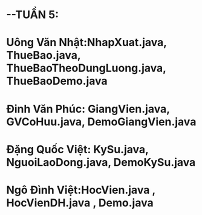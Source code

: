 # --TUẦN 5:
# Uông Văn Nhật:NhapXuat.java, ThueBao.java, ThueBaoTheoDungLuong.java, ThueBaoDemo.java
# Đinh Văn Phúc: GiangVien.java, GVCoHuu.java, DemoGiangVien.java
# Đặng Quốc Việt: KySu.java, NguoiLaoDong.java, DemoKySu.java
# Ngô Đình Việt:HocVien.java , HocVienDH.java , Demo.java
